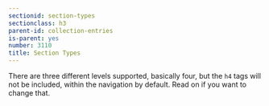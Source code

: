 ```yaml
---
sectionid: section-types
sectionclass: h3
parent-id: collection-entries
is-parent: yes
number: 3110
title: Section Types
---
```


There are three different levels supported, basically four, but the `h4` tags will not be included, within the navigation by default. Read on if you want to change that.
